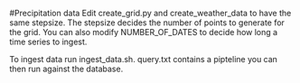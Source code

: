 #Precipitation data
Edit create_grid.py and create_weather_data to have the same stepsize. The stepsize decides the number of points to generate for the grid. You can also modify NUMBER_OF_DATES to decide how long a time series to ingest.

To ingest data run ingest_data.sh.
query.txt contains a pipteline you can then run against the database.
